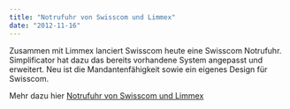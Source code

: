 ```yaml
---
title: "Notrufuhr von Swisscom und Limmex"
date: "2012-11-16"
---
```


Zusammen mit Limmex lanciert Swisscom heute eine Swisscom Notrufuhr. Simplificator hat dazu das bereits vorhandene System angepasst und erweitert. Neu ist die Mandantenfähigkeit sowie ein eigenes Design für Swisscom.

Mehr dazu hier [Notrufuhr von Swisscom und Limmex](http://swisscom.com/notruf-uhr)
